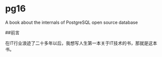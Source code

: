 # pg16
A book about the internals of PostgreSQL open source database

##前言

在IT行业浪迹了二十多年以后，我想写人生第一本关于IT技术的书，那就是这本书。
